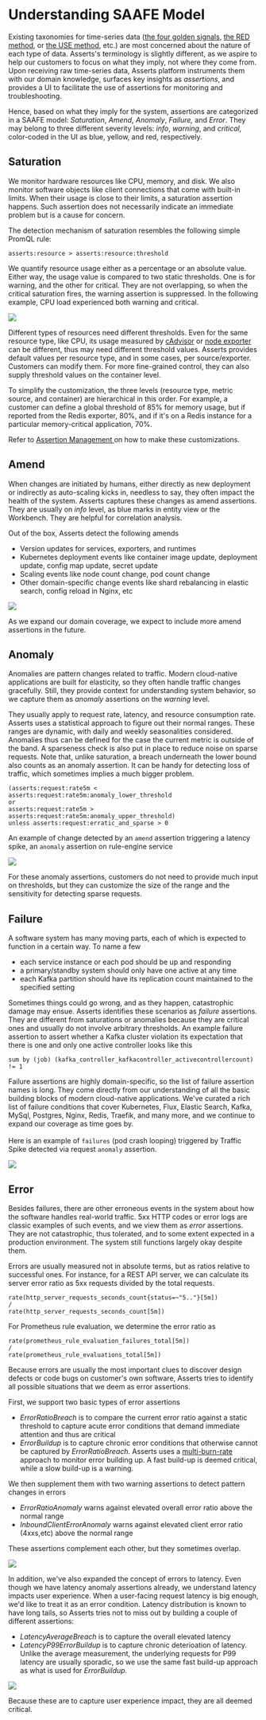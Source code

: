 # Understanding SAAFE Model

Existing taxonomies for time-series data ([the four golden signals](https://sre.google/sre-book/monitoring-distributed-systems/), [the RED method](https://www.weave.works/blog/the-red-method-key-metrics-for-microservices-architecture/), or [the USE method](https://www.brendangregg.com/usemethod.html), etc.) are most concerned about the nature of each type of data. Asserts's terminology is slightly different, as we aspire to help our customers to focus on what they imply, not where they come from. Upon receiving raw time-series data, Asserts platform instruments them with our domain knowledge, surfaces key insights as _assertions_, and provides a UI to facilitate the use of assertions for monitoring and troubleshooting.&#x20;

Hence, based on what they imply for the system, assertions are categorized in a SAAFE model: _Saturation_, _Amend_, _Anomaly_, _Failure,_ and _Error_. They may belong to three different severity levels: _info_, _warning_, and _critical,_ color-coded in the UI as blue, yellow, and red, respectively.

## Saturation

We monitor hardware resources like CPU, memory, and disk. We also monitor software objects like client connections that come with built-in limits. When their usage is close to their limits, a saturation assertion happens. Such assertion does not necessarily indicate an immediate problem but is a cause for concern.&#x20;

The detection mechanism of saturation resembles the following simple PromQL rule:

```
asserts:resource > asserts:resource:threshold
```

We quantify resource usage either as a percentage or an absolute value. Either way, the usage value is compared to two static thresholds. One is for warning, and the other for critical. They are not overlapping, so when the critical saturation fires, the warning assertion is suppressed. In the following example, CPU load experienced both warning and critical.

![](<.gitbook/assets/image (3).png>)

Different types of resources need different thresholds. Even for the same resource type, like CPU, its usage measured by [cAdvisor](https://github.com/google/cadvisor) or [node exporter](https://github.com/prometheus/node\_exporter) can be different, thus may need different threshold values. Asserts provides default values per resource type, and in some cases, per source/exporter. Customers can modify them. For more fine-grained control, they can also supply threshold values on the container level.

To simplify the customization, the three levels (resource type, metric source, and container) are hierarchical in this order. For example, a customer can define a global threshold of 85% for memory usage, but if reported from the Redis exporter, 80%, and if it's on a Redis instance for a particular memory-critical application, 70%.

Refer to [Assertion Management ](user-guide/assertion-management.md)on how to make these customizations.

## Amend

When changes are initiated by humans, either directly as new deployment or indirectly as auto-scaling kicks in, needless to say, they often impact the health of the system. Asserts captures these changes as amend assertions. They are usually on _info_ level, as blue marks in entity view or the Workbench. They are helpful for correlation analysis.&#x20;

Out of the box, Asserts detect the following amends

* Version updates for services, exporters, and runtimes
* Kubernetes deployment events like container image update, deployment update, config map update, secret update
* Scaling events like node count change, pod count change
* Other domain-specific change events like shard rebalancing in elastic search, config reload in Nginx, etc

![](<.gitbook/assets/Screen Shot 2021-09-21 at 5.58.51 PM.png>)

As we expand our domain coverage, we expect to include more amend assertions in the future.

## Anomaly

Anomalies are pattern changes related to traffic. Modern cloud-native applications are built for elasticity, so they often handle traffic changes gracefully. Still, they provide context for understanding system behavior, so we capture them as _anomaly_ assertions on the _warning_ level.

They usually apply to request rate, latency, and resource consumption rate. Asserts uses a statistical approach to figure out their normal ranges. These ranges are dynamic, with daily and weekly seasonalities considered.  Anomalies thus can be defined for the case the current metric is outside of the band. A sparseness check is also put in place to reduce noise on sparse requests. Note that, unlike saturation, a breach underneath the lower bound also counts as an anomaly assertion. It can be handy for detecting loss of traffic, which sometimes implies a much bigger problem.

```
(asserts:request:rate5m < asserts:request:rate5m:anomaly_lower_threshold
or
asserts:request:rate5m > asserts:request:rate5m:anomaly_upper_threshold)
unless asserts:request:erratic_and_sparse > 0
```

An example of change detected by an `amend` assertion triggering a latency spike, an `anomaly` assertion on rule-engine service

![](<.gitbook/assets/Screen Shot 2021-10-08 at 4.34.05 PM.png>)

For these anomaly assertions, customers do not need to provide much input on thresholds, but they can customize the size of the range and the sensitivity for detecting sparse requests.

## Failure

A software system has many moving parts, each of which is expected to function in a certain way. To name a few

* each service instance or each pod should be up and responding
* a primary/standby system should only have one active at any time
* each Kafka partition should have its replication count maintained to the specified setting

Sometimes things could go wrong, and as they happen, catastrophic damage may ensue. Asserts identifies these scenarios as _failure_ assertions. They are different from saturations or anomalies because they are critical ones and usually do not involve arbitrary thresholds. An example failure assertion to assert whether a Kafka cluster violation its expectation that there is one and only one active controller looks like this

```
sum by (job) (kafka_controller_kafkacontroller_activecontrollercount) != 1
```

Failure assertions are highly domain-specific, so the list of failure assertion names is long. They come directly from our understanding of all the basic building blocks of modern cloud-native applications. We've curated a rich list of failure conditions that cover Kubernetes, Flux, Elastic Search, Kafka, MySql, Postgres, Nginx,  Redis, Traefik, and many more, and we continue to expand our coverage as time goes by.\
\
Here is an example of `failures` (pod crash looping) triggered by Traffic Spike detected via request `anomaly` assertion. &#x20;

![](<.gitbook/assets/Screen Shot 2021-09-21 at 7.02.03 PM.png>)

## Error

Besides failures, there are other erroneous events in the system about how the software handles real-world traffic. 5xx HTTP codes or error logs are classic examples of such events, and we view them as _error_ assertions. They are not catastrophic, thus tolerated, and to some extent expected in a production environment. The system still functions largely okay despite them.&#x20;

Errors are usually measured not in absolute terms, but as ratios relative to successful ones. For instance, for a REST API server, we can calculate its server error ratio as 5xx requests divided by the total requests.

```
rate(http_server_requests_seconds_count{status=~"5.."}[5m])
/
rate(http_server_requests_seconds_count[5m])
```

For Prometheus rule evaluation, we determine the error ratio as

```
rate(prometheus_rule_evaluation_failures_total[5m])
/
rate(prometheus_rule_evaluations_total[5m])
```

Because errors are usually the most important clues to discover design defects or code bugs on customer's own software, Asserts tries to identify all possible situations that we deem as error assertions.&#x20;

First, we support two basic types of error assertions

* _ErrorRatioBreach_ is to compare the current error ratio against a static threshold to capture acute error conditions that demand immediate attention and thus are critical
* _ErrorBuildup_ is to capture chronic error conditions that otherwise cannot be captured by _ErrorRatioBreach_. Asserts uses a [multi-burn-rate](https://sre.google/workbook/alerting-on-slos/) approach to monitor error building up. A fast build-up is deemed critical, while a slow build-up is a warning.

We then supplement them with two warning assertions to detect pattern changes in errors

* _ErrorRatioAnomaly_ warns against elevated overall error ratio above the normal range
* _InboundClientErrorAnomaly_ warns against elevated client error ratio (4xxs,etc) above the normal range

These assertions complement each other, but they sometimes overlap.

![](<.gitbook/assets/image (4).png>)

In addition, we've also expanded the concept of errors to latency. Even though we have latency anomaly assertions already, we understand latency impacts user experience. When a user-facing request latency is big enough, we'd like to treat it as an error condition. Latency distribution is known to have long tails, so Asserts tries not to miss out by building a couple of different assertions:

* _LatencyAverageBreach_  is to capture the overall elevated latency
* _LatencyP99ErrorBuildup_ is to capture chronic deterioation of latency. Unlike the average measurement, the underlying requests for P99 latency are usually sporadic, so we use the same fast build-up approach as what is used for _ErrorBuildup_.&#x20;

![](<.gitbook/assets/image (6).png>)

Because these are to capture user experience impact, they are all deemed critical.&#x20;
